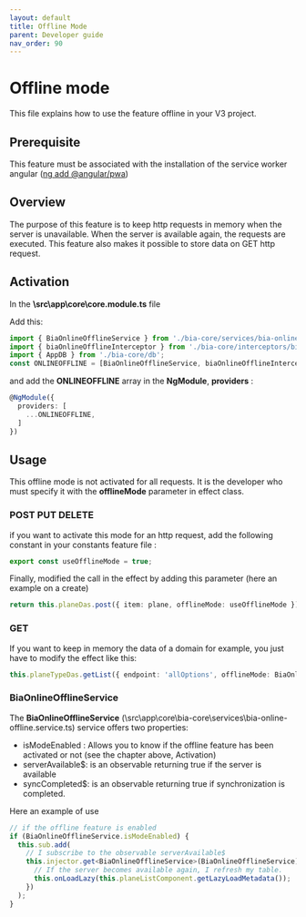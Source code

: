 ```yaml
---
layout: default
title: Offline Mode
parent: Developer guide
nav_order: 90
---
```


# Offline mode
This file explains how to use the feature offline in your V3 project.

## Prerequisite
This feature must be associated with the installation of the service worker angular ([ng add @angular/pwa](https://www.npmjs.com/package/@angular/pwa))

<!-- ### Knowledge to have: -->

## Overview
The purpose of this feature is to keep http requests in memory when the server is unavailable. When the server is available again, the requests are executed.
This feature also makes it possible to store data on GET http request.

## Activation
In the **\src\app\core\core.module.ts** file

Add this:

```ts
import { BiaOnlineOfflineService } from './bia-core/services/bia-online-offline.service';
import { biaOnlineOfflineInterceptor } from './bia-core/interceptors/bia-online-offline.interceptor';
import { AppDB } from './bia-core/db';
const ONLINEOFFLINE = [BiaOnlineOfflineService, biaOnlineOfflineInterceptor, AppDB];
```

and add the **ONLINEOFFLINE** array in the **NgModule**, **providers** :

```ts
@NgModule({
  providers: [
    ...ONLINEOFFLINE,
  ]
})
```

## Usage

This offline mode is not activated for all requests. It is the developer who must specify it with the **offlineMode** parameter in effect class.

### POST PUT DELETE

if you want to activate this mode for an http request, add the following constant in your constants feature file :

```ts
export const useOfflineMode = true;
```

Finally, modified the call in the effect by adding this parameter (here an example on a create)

```ts
return this.planeDas.post({ item: plane, offlineMode: useOfflineMode }).pipe(...
```

### GET

If you want to keep in memory the data of a domain for example, you just have to modify the effect like this:

```ts
this.planeTypeDas.getList({ endpoint: 'allOptions', offlineMode: BiaOnlineOfflineService.isModeEnabled }).pipe(...
```

### BiaOnlineOfflineService

The **BiaOnlineOfflineService** (\src\app\core\bia-core\services\bia-online-offline.service.ts) service offers two properties:

* isModeEnabled : Allows you to know if the offline feature has been activated or not (see the chapter above, Activation)
* serverAvailable$: is an observable returning true if the server is available
* syncCompleted$: is an observable returning true if synchronization is completed.

Here an example of use

```ts
// if the offline feature is enabled
if (BiaOnlineOfflineService.isModeEnabled) {
  this.sub.add(
    // I subscribe to the observable serverAvailable$
    this.injector.get<BiaOnlineOfflineService>(BiaOnlineOfflineService).syncCompleted$.pipe(skip(1), filter(x => x === true)).subscribe(() => {
      // If the server becomes available again, I refresh my table.
      this.onLoadLazy(this.planeListComponent.getLazyLoadMetadata());
    })
  );
}
```
